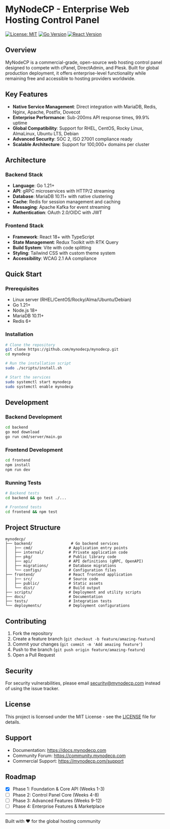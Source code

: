 # MyNodeCP - Enterprise Web Hosting Control Panel

[![License: MIT](https://img.shields.io/badge/License-MIT-yellow.svg)](https://opensource.org/licenses/MIT)
[![Go Version](https://img.shields.io/badge/Go-1.21+-blue.svg)](https://golang.org)
[![React Version](https://img.shields.io/badge/React-18+-blue.svg)](https://reactjs.org)

## Overview

MyNodeCP is a commercial-grade, open-source web hosting control panel designed to compete with cPanel, DirectAdmin, and Plesk. Built for global production deployment, it offers enterprise-level functionality while remaining free and accessible to hosting providers worldwide.

## Key Features

- **Native Service Management**: Direct integration with MariaDB, Redis, Nginx, Apache, Postfix, Dovecot
- **Enterprise Performance**: Sub-200ms API response times, 99.9% uptime
- **Global Compatibility**: Support for RHEL, CentOS, Rocky Linux, AlmaLinux, Ubuntu LTS, Debian
- **Advanced Security**: SOC 2, ISO 27001 compliance ready
- **Scalable Architecture**: Support for 100,000+ domains per cluster

## Architecture

### Backend Stack
- **Language**: Go 1.21+
- **API**: gRPC microservices with HTTP/2 streaming
- **Database**: MariaDB 10.11+ with native clustering
- **Cache**: Redis for session management and caching
- **Messaging**: Apache Kafka for event streaming
- **Authentication**: OAuth 2.0/OIDC with JWT

### Frontend Stack
- **Framework**: React 18+ with TypeScript
- **State Management**: Redux Toolkit with RTK Query
- **Build System**: Vite with code splitting
- **Styling**: Tailwind CSS with custom theme system
- **Accessibility**: WCAG 2.1 AA compliance

## Quick Start

### Prerequisites
- Linux server (RHEL/CentOS/Rocky/Alma/Ubuntu/Debian)
- Go 1.21+
- Node.js 18+
- MariaDB 10.11+
- Redis 6+

### Installation

```bash
# Clone the repository
git clone https://github.com/mynodecp/mynodecp.git
cd mynodecp

# Run the installation script
sudo ./scripts/install.sh

# Start the services
sudo systemctl start mynodecp
sudo systemctl enable mynodecp
```

## Development

### Backend Development
```bash
cd backend
go mod download
go run cmd/server/main.go
```

### Frontend Development
```bash
cd frontend
npm install
npm run dev
```

### Running Tests
```bash
# Backend tests
cd backend && go test ./...

# Frontend tests
cd frontend && npm test
```

## Project Structure

```
mynodecp/
├── backend/                 # Go backend services
│   ├── cmd/                # Application entry points
│   ├── internal/           # Private application code
│   ├── pkg/                # Public library code
│   ├── api/                # API definitions (gRPC, OpenAPI)
│   ├── migrations/         # Database migrations
│   └── configs/            # Configuration files
├── frontend/               # React frontend application
│   ├── src/                # Source code
│   ├── public/             # Static assets
│   └── dist/               # Build output
├── scripts/                # Deployment and utility scripts
├── docs/                   # Documentation
├── tests/                  # Integration tests
└── deployments/            # Deployment configurations
```

## Contributing

1. Fork the repository
2. Create a feature branch (`git checkout -b feature/amazing-feature`)
3. Commit your changes (`git commit -m 'Add amazing feature'`)
4. Push to the branch (`git push origin feature/amazing-feature`)
5. Open a Pull Request

## Security

For security vulnerabilities, please email security@mynodecp.com instead of using the issue tracker.

## License

This project is licensed under the MIT License - see the [LICENSE](LICENSE) file for details.

## Support

- Documentation: https://docs.mynodecp.com
- Community Forum: https://community.mynodecp.com
- Commercial Support: https://mynodecp.com/support

## Roadmap

- [x] Phase 1: Foundation & Core API (Weeks 1-3)
- [ ] Phase 2: Control Panel Core (Weeks 4-8)
- [ ] Phase 3: Advanced Features (Weeks 9-12)
- [ ] Phase 4: Enterprise Features & Marketplace

---

Built with ❤️ for the global hosting community

